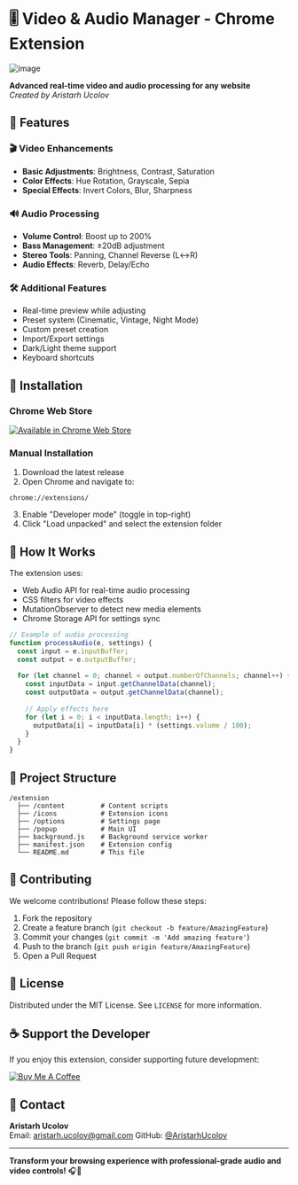 # 🎚️ Video & Audio Manager - Chrome Extension

![image](https://github.com/user-attachments/assets/8adb444c-f407-404b-a5db-65e653b2caee)

**Advanced real-time video and audio processing for any website**  
*Created by Aristarh Ucolov*

## 🌟 Features

### 🎬 Video Enhancements
- **Basic Adjustments**: Brightness, Contrast, Saturation
- **Color Effects**: Hue Rotation, Grayscale, Sepia
- **Special Effects**: Invert Colors, Blur, Sharpness

### 🔊 Audio Processing
- **Volume Control**: Boost up to 200%
- **Bass Management**: ±20dB adjustment
- **Stereo Tools**: Panning, Channel Reverse (L↔R)
- **Audio Effects**: Reverb, Delay/Echo

### 🛠️ Additional Features
- Real-time preview while adjusting
- Preset system (Cinematic, Vintage, Night Mode)
- Custom preset creation
- Import/Export settings
- Dark/Light theme support
- Keyboard shortcuts

## 🚀 Installation

### Chrome Web Store
[![Available in Chrome Web Store](https://storage.googleapis.com/web-dev-uploads/image/WlD8wC6g8khYWPJUsQceQkhXSlv1/UV4C4ybeBTsZt43U4xis.png)](https://chrome.google.com/webstore/detail/your-extension-id)

### Manual Installation
1. Download the latest release
2. Open Chrome and navigate to:
```
chrome://extensions/
```
3. Enable "Developer mode" (toggle in top-right)
4. Click "Load unpacked" and select the extension folder

## 🧩 How It Works

The extension uses:
- Web Audio API for real-time audio processing
- CSS filters for video effects
- MutationObserver to detect new media elements
- Chrome Storage API for settings sync

```javascript
// Example of audio processing
function processAudio(e, settings) {
  const input = e.inputBuffer;
  const output = e.outputBuffer;
  
  for (let channel = 0; channel < output.numberOfChannels; channel++) {
    const inputData = input.getChannelData(channel);
    const outputData = output.getChannelData(channel);
    
    // Apply effects here
    for (let i = 0; i < inputData.length; i++) {
      outputData[i] = inputData[i] * (settings.volume / 100);
    }
  }
}
```

## 📂 Project Structure

```
/extension
  ├── /content         # Content scripts
  ├── /icons           # Extension icons
  ├── /options         # Settings page
  ├── /popup           # Main UI
  ├── background.js    # Background service worker
  ├── manifest.json    # Extension config
  └── README.md        # This file
```

## 🤝 Contributing

We welcome contributions! Please follow these steps:

1. Fork the repository
2. Create a feature branch (`git checkout -b feature/AmazingFeature`)
3. Commit your changes (`git commit -m 'Add amazing feature'`)
4. Push to the branch (`git push origin feature/AmazingFeature`)
5. Open a Pull Request

## 📜 License

Distributed under the MIT License. See `LICENSE` for more information.

## ☕ Support the Developer

If you enjoy this extension, consider supporting future development:

[![Buy Me A Coffee](https://cdn.buymeacoffee.com/buttons/v2/default-yellow.png)](https://www.buymeacoffee.com/aristarh.ucolov)

## 📧 Contact

**Aristarh Ucolov**  
Email: aristarh.ucolov@gmail.com
GitHub: [@AristarhUcolov](https://github.com/AristarhUcolov)

---

**Transform your browsing experience with professional-grade audio and video controls!** 🎧🎥
